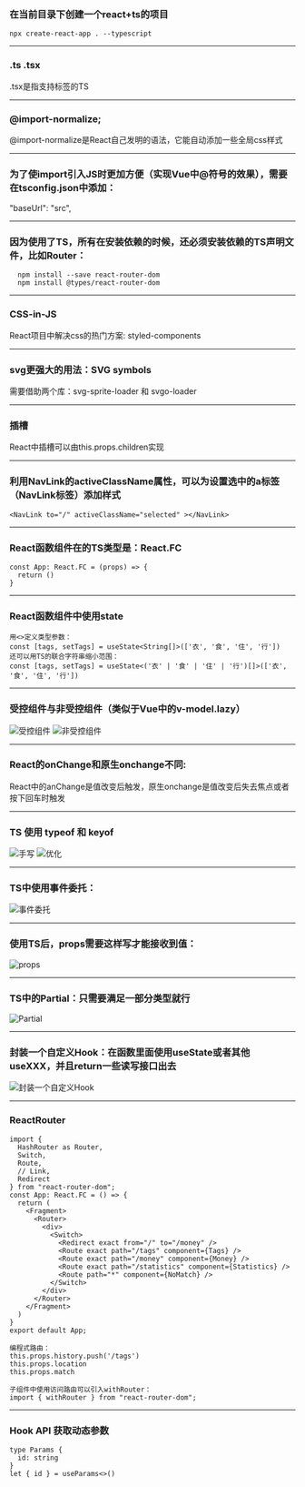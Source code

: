 ### 在当前目录下创建一个react+ts的项目
`npx create-react-app . --typescript`

***

### .ts .tsx
.tsx是指支持标签的TS

***

### @import-normalize;
@import-normalize是React自己发明的语法，它能自动添加一些全局css样式

***

### 为了使import引入JS时更加方便（实现Vue中@符号的效果），需要在tsconfig.json中添加：
"baseUrl": "src",

***

### 因为使用了TS，所有在安装依赖的时候，还必须安装依赖的TS声明文件，比如Router：
```
  npm install --save react-router-dom
  npm install @types/react-router-dom
```

***

### CSS-in-JS
React项目中解决css的热门方案: styled-components

***

### svg更强大的用法：SVG symbols
需要借助两个库：svg-sprite-loader 和 svgo-loader

***

### 插槽
React中插槽可以由this.props.children实现

***

### 利用NavLink的activeClassName属性，可以为设置选中的a标签（NavLink标签）添加样式
`<NavLink to="/" activeClassName="selected" ></NavLink>`

***

### React函数组件在的TS类型是：React.FC
```
const App: React.FC = (props) => {
  return ()
}
```

***

### React函数组件中使用state
```
用<>定义类型参数：
const [tags, setTags] = useState<String[]>(['衣', '食', '住', '行'])
还可以用TS的联合字符串缩小范围：
const [tags, setTags] = useState<('衣' | '食' | '住' | '行')[]>(['衣', '食', '住', '行'])
```

***

### 受控组件与非受控组件（类似于Vue中的v-model.lazy）
![受控组件](https://i.loli.net/2020/05/15/wTaRfGprX9AvnzE.png)
![非受控组件](https://i.loli.net/2020/05/15/riCDAw5ZG4HPcRz.png)

***

### React的onChange和原生onchange不同:
React中的anChange是值改变后触发，原生onchange是值改变后失去焦点或者按下回车时触发

***

### TS 使用 typeof 和 keyof
![手写](https://i.loli.net/2020/05/15/3HuboildzQaKpxC.png)
![优化](https://i.loli.net/2020/05/15/i2Ur9IX5BEO8Y6T.png)

***

### TS中使用事件委托：
![事件委托](https://i.loli.net/2020/05/15/P5C96agmHznZckG.png)

***

### 使用TS后，props需要这样写才能接收到值：
![props](https://i.loli.net/2020/05/15/O1YaP5M9W8iuxHU.png)

***

### TS中的Partial：只需要满足一部分类型就行
![Partial](https://i.loli.net/2020/05/15/wNT2mMytBfOAUnK.png)

***

### 封装一个自定义Hook：在函数里面使用useState或者其他useXXX，并且return一些读写接口出去
![封装一个自定义Hook](https://i.loli.net/2020/05/18/hqms1wVgSFWMazp.png)

***

### ReactRouter
```
import {
  HashRouter as Router,
  Switch,
  Route,
  // Link,
  Redirect
} from "react-router-dom";
const App: React.FC = () => {
  return (
    <Fragment>
      <Router>
        <div>
          <Switch>
            <Redirect exact from="/" to="/money" />
            <Route exact path="/tags" component={Tags} />
            <Route exact path="/money" component={Money} />
            <Route exact path="/statistics" component={Statistics} />
            <Route path="*" component={NoMatch} />
          </Switch>
        </div>
      </Router>
    </Fragment>
  )
}
export default App;
```
```
编程式路由：
this.props.history.push('/tags')
this.props.location
this.props.match
```
```
子组件中使用访问路由可以引入withRouter：
import { withRouter } from "react-router-dom";
```

***

### Hook API 获取动态参数
```
type Params {
  id: string
}
let { id } = useParams<>()
```